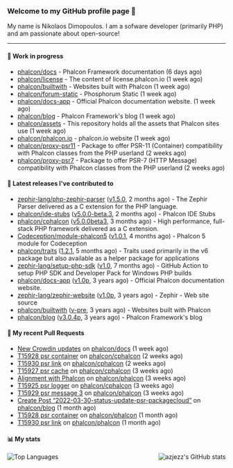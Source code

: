 ### Welcome to my GitHub profile page 👋

My name is Nikolaos Dimopoulos. I am a sofware developer (primarily PHP) and am passionate about open-source!

---

#### :wrench: Work in progress

- [phalcon/docs](https://github.com/phalcon/docs) - Phalcon Framework documentation (6 days ago)
- [phalcon/license](https://github.com/phalcon/license) - The content of license.phalcon.io (1 week ago)
- [phalcon/builtwith](https://github.com/phalcon/builtwith) - Websites built with Phalcon (1 week ago)
- [phalcon/forum-static](https://github.com/phalcon/forum-static) - Phosphorum Static (1 week ago)
- [phalcon/docs-app](https://github.com/phalcon/docs-app) - Official Phalcon documentation website. (1 week ago)
- [phalcon/blog](https://github.com/phalcon/blog) - Phalcon Framework&#39;s blog (1 week ago)
- [phalcon/assets](https://github.com/phalcon/assets) - This repository holds all the assets that Phalcon sites use (1 week ago)
- [phalcon/phalcon.io](https://github.com/phalcon/phalcon.io) - phalcon.io website (1 week ago)
- [phalcon/proxy-psr11](https://github.com/phalcon/proxy-psr11) - Package to offer PSR-11 (Container) compatibility with Phalcon classes from the PHP userland (2 weeks ago)
- [phalcon/proxy-psr7](https://github.com/phalcon/proxy-psr7) - Package to offer PSR-7 (HTTP Message) compatibility with Phalcon classes from the PHP userland (2 weeks ago)

#### :pushpin: Latest releases I've contributed to

- [zephir-lang/php-zephir-parser](https://github.com/zephir-lang/php-zephir-parser) ([v1.5.0](https://github.com/zephir-lang/php-zephir-parser/releases/tag/v1.5.0), 2 months ago) - The Zephir Parser delivered as a C extension for the PHP language.
- [phalcon/ide-stubs](https://github.com/phalcon/ide-stubs) ([v5.0.0-beta.3](https://github.com/phalcon/ide-stubs/releases/tag/v5.0.0-beta.3), 2 months ago) - Phalcon IDE Stubs
- [phalcon/cphalcon](https://github.com/phalcon/cphalcon) ([v5.0.0beta3](https://github.com/phalcon/cphalcon/releases/tag/v5.0.0beta3), 3 months ago) - High performance, full-stack PHP framework delivered as a C extension.
- [Codeception/module-phalcon5](https://github.com/Codeception/module-phalcon5) ([v1.0.1](https://github.com/Codeception/module-phalcon5/releases/tag/v1.0.1), 4 months ago) - Phalcon 5 module for Codeception
- [phalcon/traits](https://github.com/phalcon/traits) ([1.2.1](https://github.com/phalcon/traits/releases/tag/1.2.1), 5 months ago) - Traits used primarily in the v6 package but also available as a helper package for applications
- [zephir-lang/setup-php-sdk](https://github.com/zephir-lang/setup-php-sdk) ([v1.0](https://github.com/zephir-lang/setup-php-sdk/releases/tag/v1.0), 7 months ago) - GitHub Action to setup PHP SDK and Developer Pack for Windows PHP builds
- [phalcon/docs-app](https://github.com/phalcon/docs-app) ([v1.0p](https://github.com/phalcon/docs-app/releases/tag/v1.0p), 3 years ago) - Official Phalcon documentation website.
- [zephir-lang/zephir-website](https://github.com/zephir-lang/zephir-website) ([v1.0p](https://github.com/zephir-lang/zephir-website/releases/tag/v1.0p), 3 years ago) - Zephir - Web site source
- [phalcon/builtwith](https://github.com/phalcon/builtwith) ([v-pre](https://github.com/phalcon/builtwith/releases/tag/v-pre), 3 years ago) - Websites built with Phalcon
- [phalcon/blog](https://github.com/phalcon/blog) ([v3.0.4p](https://github.com/phalcon/blog/releases/tag/v3.0.4p), 3 years ago) - Phalcon Framework&#39;s blog

#### 🔨 My recent Pull Requests

- [New Crowdin updates](https://github.com/phalcon/docs/pull/3047) on [phalcon/docs](https://github.com/phalcon/docs) (1 week ago)
- [T15928 psr container](https://github.com/phalcon/cphalcon/pull/15947) on [phalcon/cphalcon](https://github.com/phalcon/cphalcon) (2 weeks ago)
- [T15930 psr link](https://github.com/phalcon/cphalcon/pull/15944) on [phalcon/cphalcon](https://github.com/phalcon/cphalcon) (2 weeks ago)
- [T15927 psr cache](https://github.com/phalcon/cphalcon/pull/15942) on [phalcon/cphalcon](https://github.com/phalcon/cphalcon) (3 weeks ago)
- [Alignment with Phalcon](https://github.com/phalcon/phalcon/pull/249) on [phalcon/phalcon](https://github.com/phalcon/phalcon) (3 weeks ago)
- [T15925 psr logger](https://github.com/phalcon/cphalcon/pull/15941) on [phalcon/cphalcon](https://github.com/phalcon/cphalcon) (3 weeks ago)
- [T15929 psr message 3](https://github.com/phalcon/phalcon/pull/248) on [phalcon/phalcon](https://github.com/phalcon/phalcon) (3 weeks ago)
- [Create Post “2022-03-30-status-update-psr-packagecloud”](https://github.com/phalcon/blog/pull/492) on [phalcon/blog](https://github.com/phalcon/blog) (1 month ago)
- [T15928 psr container](https://github.com/phalcon/phalcon/pull/246) on [phalcon/phalcon](https://github.com/phalcon/phalcon) (1 month ago)
- [T15930 psr link](https://github.com/phalcon/phalcon/pull/245) on [phalcon/phalcon](https://github.com/phalcon/phalcon) (1 month ago)


#### 📊 My stats

<img align="right" alt="azjezz's GitHub stats" src="https://github-readme-stats.vercel.app/api?username=niden&count_private=1&show_icons=true&" />

![Top Languages](https://github-readme-stats.vercel.app/api/top-langs/?username=niden)
